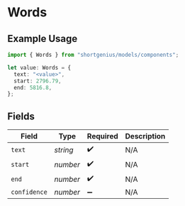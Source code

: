 # Words

## Example Usage

```typescript
import { Words } from "shortgenius/models/components";

let value: Words = {
  text: "<value>",
  start: 2796.79,
  end: 5816.8,
};
```

## Fields

| Field              | Type               | Required           | Description        |
| ------------------ | ------------------ | ------------------ | ------------------ |
| `text`             | *string*           | :heavy_check_mark: | N/A                |
| `start`            | *number*           | :heavy_check_mark: | N/A                |
| `end`              | *number*           | :heavy_check_mark: | N/A                |
| `confidence`       | *number*           | :heavy_minus_sign: | N/A                |